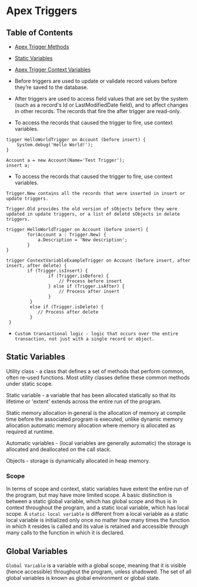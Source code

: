 # Apex Triggers

## Table of Contents  
* [Apex Trigger Methods](#apex-trigger-methods)
* [Static Variables](#static-variables)

* [Apex Trigger Context Variables](https://developer.salesforce.com/docs/atlas.en-us.apexcode.meta/apexcode/apex_triggers_context_variables.htm)

* Before triggers are used to update or validate record values before they’re saved to the database.
 * After triggers are used to access field values that are set by the system (such as a record's Id or LastModifiedDate field), and to affect changes in other records. The records that fire the after trigger are read-only.
 * To access the records that caused the trigger to fire, use context variables.


```apex
tigger HelloWorldTrigger on Account (before insert) {
    System.debug('Hello World!');
}
```

```Apex
Account a = new Account(Name='Test Trigger');
insert a;
```

 * To access the records that caused the trigger to fire, use context variables.  

``Trigger.New contains all the records that were inserted in insert or update triggers.``

``Trigger.Old provides the old version of sObjects before they were updated in update triggers, or a list of deletd sObjects in delete triggers.``

```Apex
trigger HelloWorldTrigger on Account (before insert) {
        for(Account a : Trigger.New) {
            a.Description = 'New description';
        }
}
```

````Apex
trigger ContextVariableExampleTrigger on Account (before insert, after insert, after delete) {
        if (Trigger.isInsert) {
                if (Trigger.isBefore) {
                    // Process before insert
                } else if (Trigger.isAfter) {
                    // Process after insert
                }
         } 
         else if (Trigger.isDelete) {
            // Process after delete
         }
 }
````

 * ``Custom transactional logic - logic that occurs over the entire transaction, not just with a single record or object.``


## Static Variables

Utility class - a class that defines a set of methods that perform common, often re-used functions.  Most utility classes define these common methods under static scope.  

Static variable - a variable that has been allocated statically so that its lifetime or 'extent' extends across the entire run of the program.

Static memory allocation in general is the allocation of memory at compile time before the associated program is executed, unlike dynamic memory allocation automatic memory allocation where memory is allocated as required at runtime.

Automatic variables - (local variables are generally automatic) the storage is allocated and deallocated on the call stack.

Objects - storage is dynamically allocated in heap memory.

### Scope

In terms of scope and context, static variables have extent the entire run of the program, but may have more limited scope.  A basic distinction is between a static global variable, which has global scope and thus is in context throughout the program, and a static local variable, which has local scope.  A `static local variable` is different from a local variable as a static local variable is initialized only once no matter how many times the function in which it resides is called and its value is retained and accessible through many calls to the function in which it is declared.

## Global Variables

`Global Variable` is a variable with a global scope, meaning that it is visible (hence accessible) throughout the program, unless shadowed.  The set of all global variables is known as global environment or global state.

